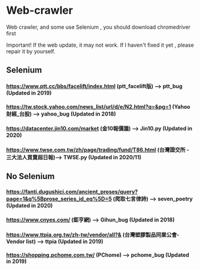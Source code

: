 # Web-crawler
Web crawler, and some use Selenium , you should download chromedriver first

Important! If the web update, it may not work. If I haven't fixed it yet , please repair it by yourself.



## Selenium 
#### https://www.ptt.cc/bbs/facelift/index.html  (ptt_facelift版) --> ptt_bug (Updated in 2019)


#### https://tw.stock.yahoo.com/news_list/url/d/e/N2.html?q=&pg=1 (Yahoo財經_台股) --> yahoo_bug (Updated in 2018)


#### https://datacenter.jin10.com/market (金10報價牆) --> Jin10.py (Updated in 2020)

#### https://www.twse.com.tw/zh/page/trading/fund/T86.html (台灣證交所 - 三大法人買賣超日報)--> TWSE.py (Updated in 2020/11)


## No Selenium

#### https://fanti.dugushici.com/ancient_proses/query?page=1&q%5Bprose_series_id_eq%5D=5 (爬取七言律詩) --> seven_poetry (Updated in 2020)

#### https://www.cnyes.com/ (鉅亨網) --> Gihun_bug (Updated in 2018)

#### https://www.ttpia.org.tw/zh-tw/vendor/all?& (台灣塑膠製品同業公會-Vendor list) --> ttpia (Updated in 2019)

#### https://shopping.pchome.com.tw/ (PChome) --> pchome_bug (Updated in 2019)

